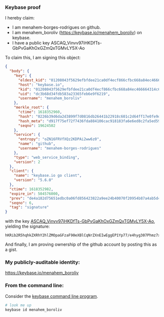 ### Keybase proof

I hereby claim:

  * I am menahem-borges-rodrigues on github.
  * I am menahem_boroliv (https://keybase.io/menahem_boroliv) on keybase.
  * I have a public key ASCAQ_Vinvv97iHKDfTs-GbPvGaKhOxGZmQxTGMvLY5X-Ao

To claim this, I am signing this object:

```json
{
  "body": {
    "key": {
      "eldest_kid": "01208043f5629efbfdee21ca0df4ecf866cfbc668a84ec466664314c632f2d8e57f80a",
      "host": "keybase.io",
      "kid": "01208043f5629efbfdee21ca0df4ecf866cfbc668a84ec466664314c632f2d8e57f80a",
      "uid": "dc3b68d34fdb583a23365feb6e9f6219",
      "username": "menahem_boroliv"
    },
    "merkle_root": {
      "ctime": 1618352960,
      "hash": "0226b39d6da2d3899f7d0816db26441b22918c601c2d64ff17e0fe9d4bfa4ab6eebf8e538574c0f73024838065de2c8a06d5d83e87f4db44b6317699ef30d64d",
      "hash_meta": "d917f75ef72f7436fda884106cac918183fa6e6ed8c2fa5ed5983218410f524b",
      "seqno": 19624502
    },
    "service": {
      "entropy": "oZN16FRVfXQz2KDPAi2ww6z0",
      "name": "github",
      "username": "menahem-borges-rodrigues"
    },
    "type": "web_service_binding",
    "version": 2
  },
  "client": {
    "name": "keybase.io go client",
    "version": "5.6.0"
  },
  "ctime": 1618352982,
  "expire_in": 504576000,
  "prev": "de4a182d75651edbc0a06fd856423822a9ee24b40070f20954b87a4ab5d4cccc",
  "seqno": 6,
  "tag": "signature"
}
```

with the key [ASCAQ_Vinvv97iHKDfTs-GbPvGaKhOxGZmQxTGMvLY5X-Ao](https://keybase.io/menahem_boroliv), yielding the signature:

```
hKRib2R5hqhkZXRhY2hlZMOpaGFzaF90eXBlCqNrZXnEIwEggEP1Yp77/e4hyg307Phmz7xmioTsRmZkMUxjLy2OV/gKp3BheWxvYWTESpcCBsQg3koYLXVlHtvAoG/YVkI4IqnuJLQAcPIJVLh6SrXUzMzEIB40Gglg2f3pwUdnUNCnur/V0GZ1Vfo8gxzpe9QGU32LAgHCo3NpZ8RAD2B6ouYJnggSL9oCuWfwDT+NgEsyS8oaNCr7AeEvogouRz8Eg46+Q9H+p+VnZ2I1CeHsJ9Vt9IA5aCxOPBwFC6hzaWdfdHlwZSCkaGFzaIKkdHlwZQildmFsdWXEII6PBUQ1HimwWI0z9OWkBqk8rDvdV7vkeedYPlDlARsso3RhZ80CAqd2ZXJzaW9uAQ==

```

And finally, I am proving ownership of the github account by posting this as a gist.

### My publicly-auditable identity:

https://keybase.io/menahem_boroliv

### From the command line:

Consider the [keybase command line program](https://keybase.io/download).

```bash
# look me up
keybase id menahem_boroliv
```
